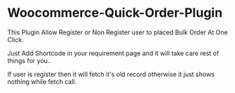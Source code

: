 # Woocommerce-Quick-Order-Plugin

This Plugin Allow Register or Non Register user to placed Bulk Order At One Click.

Just Add Shortcode in your requirement page and it will take care rest of things for you..

If user is register then it will fetch it's old record otherwise it just shows nothing while fetch call.
